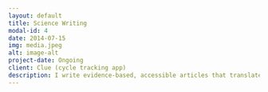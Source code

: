 ```yaml
---
layout: default
title: Science Writing
modal-id: 4
date: 2014-07-15
img: media.jpeg
alt: image-alt
project-date: Ongoing
client: Clue (cycle tracking app)
description: I write evidence-based, accessible articles that translate academic research into engaging public communication.
---
```

